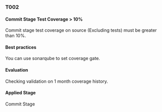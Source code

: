 ### T002

#### Commit Stage Test Coverage > 10%

Commit stage test coverage on source (Excluding tests) must be greater than 10%.

#### Best practices

You can use sonarqube to set coverage gate.

#### Evaluation

Checking validation on 1 month coverage history.

#### Applied Stage

Commit Stage